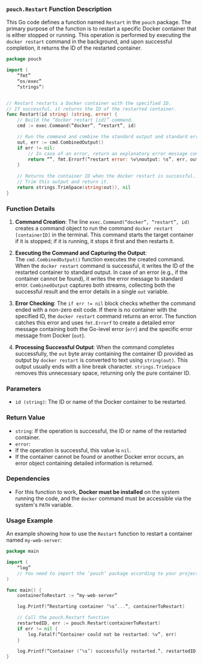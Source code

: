 ### `pouch.Restart` Function Description

This Go code defines a function named `Restart` in the `pouch` package. The primary purpose of the function is to restart a specific Docker container that is either stopped or running. This operation is performed by executing the `docker restart` command in the background, and upon successful completion, it returns the ID of the restarted container.

```go
package pouch

import (
    “fmt”
    “os/exec”
    “strings”)


// Restart restarts a Docker container with the specified ID.
// If successful, it returns the ID of the restarted container.
func Restart(id string) (string, error) {
    // Build the “docker restart [id]” command.
    cmd := exec.Command(“docker”, “restart”, id)

    // Run the command and combine the standard output and standard error.
    out, err := cmd.CombinedOutput()
	if err != nil:
        // In case of an error, return an explanatory error message containing both the original error and the command output.
        return “”, fmt.Errorf(“restart error: %v\noutput: %s”, err, out)
    }
	
	// Returns the container ID when the docker restart is successful.
    // Trim this output and return it.
    return strings.TrimSpace(string(out)), nil
}
```

### Function Details

1.  **Command Creation**:
    The line `exec.Command(“docker”, “restart”, id)` creates a command object to run the command `docker restart [containerID]` in the terminal. This command starts the target container if it is stopped; if it is running, it stops it first and then restarts it.

2.  **Executing the Command and Capturing the Output**:  
    The `cmd.CombinedOutput()` function executes the created command. When the `docker restart` command is successful, it writes the ID of the restarted container to standard output. In case of an error (e.g., if the container cannot be found), it writes the error message to standard error. `CombinedOutput` captures both streams, collecting both the successful result and the error details in a single `out` variable.

3.  **Error Checking**:
    The `if err != nil` block checks whether the command ended with a non-zero exit code. If there is no container with the specified ID, the `docker restart` command returns an error. The function catches this error and uses `fmt.Errorf` to create a detailed error message containing both the Go-level error (`err`) and the specific error message from Docker (`out`).

4.  **Processing Successful Output**:
When the command completes successfully, the `out` byte array containing the container ID provided as output by `docker restart` is converted to text using `string(out)`. This output usually ends with a line break character. `strings.TrimSpace` removes this unnecessary space, returning only the pure container ID.

### Parameters

*   `id (string)`: The ID or name of the Docker container to be restarted.

### Return Value

*   `string`: If the operation is successful, the ID or name of the restarted container.
*   `error`:
*   If the operation is successful, this value is `nil`.
*   If the container cannot be found or another Docker error occurs, an error object containing detailed information is returned.

### Dependencies

*   For this function to work, **Docker must be installed** on the system running the code, and the `docker` command must be accessible via the system's `PATH` variable.

### Usage Example

An example showing how to use the `Restart` function to restart a container named `my-web-server`:

```go
package main

import (
    “log”
    // You need to import the ‘pouch’ package according to your project.
)

func main() {
    containerToRestart := “my-web-server”

    log.Printf(“Restarting container ‘%s’...”, containerToRestart)

    // Call the pouch.Restart function
    restartedID, err := pouch.Restart(containerToRestart)
	if err != nil {
        log.Fatalf(“Container could not be restarted: %v”, err)
    }

    log.Printf(“Container (‘%s’) successfully restarted.”, restartedID)
}
```
